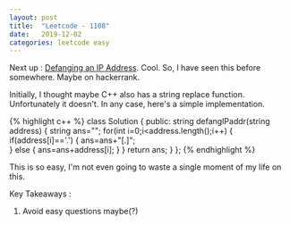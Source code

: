 ```yaml
---
layout: post
title:  "Leetcode - 1108"
date:   2019-12-02
categories: leetcode easy
---
```

Next up : [Defanging an IP Address](https://leetcode.com/problems/defanging-an-ip-address/ "Defanging an IP Address"). Cool. So, I have seen this before somewhere. Maybe on hackerrank.

Initially, I thought maybe C++ also has a string replace function. Unfortunately it doesn't. In any case, here's a simple implementation.

{% highlight c++ %}
class Solution {
public:
    string defangIPaddr(string address) {
        string ans="";
        for(int i=0;i<address.length();i++)
        {
            if(address[i]=='.')
            {
             ans=ans+"[.]";   
            }
            else
            {
                ans=ans+address[i];
            }
        }
        return ans;
    }
};
{% endhighlight %}

This is so easy, I'm not even going to waste a single moment of my life on this.

Key Takeaways :
1. Avoid easy questions maybe(?)

